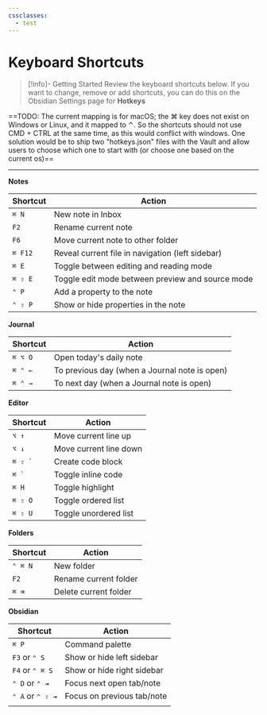 ```yaml
---
cssclasses:
  - test
---
```

# Keyboard Shortcuts

>[!info]- Getting Started
>Review the keyboard shortcuts below. If you want to change, remove or add shortcuts, you can do this on the Obsidian Settings page for **Hotkeys**

==TODO: The current mapping is for macOS; the ⌘ key does not exist on Windows or Linux, and it mapped to ⌃. So the shortcuts should not use CMD + CTRL at the same time, as this would conflict with windows. One solution would be to ship two "hotkeys.json" files with the Vault and allow users to choose which one to start with (or choose one based on the current os)==

---

**Notes**

| Shortcut | Action                                           |
| -------- | ------------------------------------------------ |
| `⌘ N`    | New note in Inbox                                |
| `F2`     | Rename current note                              |
| `F6`     | Move current note to other folder                |
| `⌘ F12`  | Reveal current file in navigation (left sidebar) |
| `⌘ E`    | Toggle between editing and reading mode          |
| `⌘ ⇧ E`  | Toggle edit mode between preview and source mode |
| `⌃ P`    | Add a property to the note                       |
| `⌃ ⇧ P`  | Show or hide properties in the note              |


**Journal**

| Shortcut   | Action                 |
| ---------- | ---------------------- |
| `⌘ ⌥ O`  | Open today's daily note                          |
| `⌘ ⌃ ←` | To previous day (when a Journal note is open) |
| `⌘ ⌃ → ` | To next day (when a Journal note is open) |

**Editor**

| Shortcut   | Action                 |
| ---------- | ---------------------- |
| `⌥ ↑`      | Move current line up   |
| `⌥ ↓`      | Move current line down |
| ``⌘ ⇧ ` `` | Create code block      |
| ``⌘ ` ``   | Toggle inline code     |
| `⌘ H`      | Toggle highlight       |
| `⌘ ⇧ O`    | Toggle ordered list    |
| `⌘ ⇧ U`    | Toggle unordered list  |

**Folders**

| Shortcut | Action                |
| -------- | --------------------- |
| `⌃ ⌘ N`  | New folder            |
| `F2`     | Rename current folder |
| `⌘ ⌫`    | Delete current folder |

**Obsidian**

| Shortcut         | Action                     |
| ---------------- | -------------------------- |
| `⌘ P`            | Command palette            |
| `F3` or `⌃ S`    | Show or hide left sidebar  |
| `F4` or `⌃ ⌘ S`  | Show or hide right sidebar |
| `⌃ D` or `⌃ ⇥`   | Focus next open tab/note   |
| `⌃ A` or `⌃ ⇧ ⇥` | Focus on previous tab/note |
|                  |                            |
